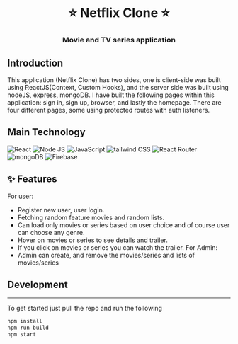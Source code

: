 <h1 align= center><b>⭐️ Netflix Clone ⭐️</b></h1>
<h3 align = center> Movie and TV series application </h3>

## Introduction

This application (Netflix Clone) has two sides, one is client-side was built using ReactJS(Context, Custom Hooks), and the server side was built using nodeJS, express, mongoDB. I have built the following pages within this application: sign in, sign up, browser, and lastly the homepage. There are four different pages, some using protected routes with auth listeners.

## Main Technology

![React](https://img.shields.io/badge/react-%2320232a.svg?style=flat&logo=react&logoColor=%2361DAFB)
![Node JS](https://img.shields.io/badge/node_JS-%2320232a.svg?style=flat&logo=nodedotjs&logoColor=#339933)
![JavaScript](https://img.shields.io/badge/javascript-%23323330.svg?style=flat&logo=javascript&logoColor=%23F7DF1E) 
![tailwind CSS](https://img.shields.io/badge/tailwind_CSS-%2320232a.svg?style=flat&logo=tailwindcss&logoColor=06B6D4) 
![React Router](https://img.shields.io/badge/React_Router-%2320232a?style=flat&logo=react-router&logoColor=CA4245)
![mongoDB](https://img.shields.io/badge/mongo_DB-%2320232a?style=flat&logo=mongoDb&logoColor=47A248)
![Firebase](https://img.shields.io/badge/firebase-%2320232a?style=flat&logo=firebase&logoColor=FFCA28)

## ✨ <a name="features"></a>Features
For user:
- Register new user, user login.
- Fetching random feature movies and random lists.
- Can load only movies or series based on user choice and of course user can choose any genre.
- Hover on movies or series to see details and trailer.
- If you click on movies or series you can watch the trailer.
For Admin:
- Admin can create, and remove the movies/series and lists of movies/series

## Development

---

To get started just pull the repo and run the following

```bash
npm install
npm run build
npm start
```
